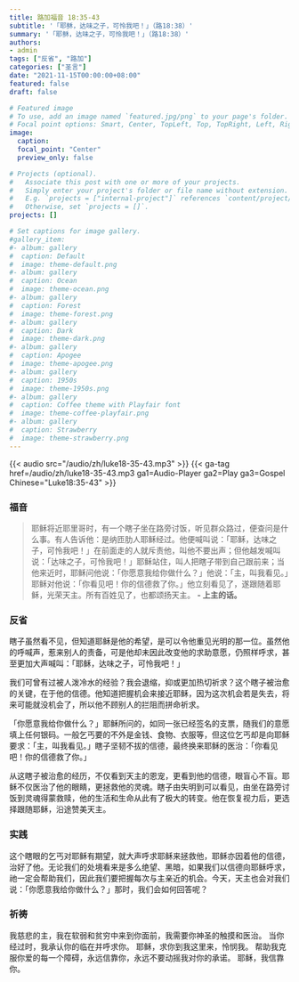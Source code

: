 ```yaml
---
title: 路加福音 18:35-43
subtitle: '「耶稣，达味之子，可怜我吧！」（路18:38）'
summary: '「耶稣，达味之子，可怜我吧！」（路18:38）'
authors:
- admin
tags: ["反省", "路加"]
categories: ["圣言"]
date: "2021-11-15T00:00:00+08:00"
featured: false
draft: false

# Featured image
# To use, add an image named `featured.jpg/png` to your page's folder.
# Focal point options: Smart, Center, TopLeft, Top, TopRight, Left, Right, BottomLeft, Bottom, BottomRight
image:
  caption:
  focal_point: "Center"
  preview_only: false

# Projects (optional).
#   Associate this post with one or more of your projects.
#   Simply enter your project's folder or file name without extension.
#   E.g. `projects = ["internal-project"]` references `content/project/deep-learning/index.md`.
#   Otherwise, set `projects = []`.
projects: []

# Set captions for image gallery.
#gallery_item:
#- album: gallery
#  caption: Default
#  image: theme-default.png
#- album: gallery
#  caption: Ocean
#  image: theme-ocean.png
#- album: gallery
#  caption: Forest
#  image: theme-forest.png
#- album: gallery
#  caption: Dark
#  image: theme-dark.png
#- album: gallery
#  caption: Apogee
#  image: theme-apogee.png
#- album: gallery
#  caption: 1950s
#  image: theme-1950s.png
#- album: gallery
#  caption: Coffee theme with Playfair font
#  image: theme-coffee-playfair.png
#- album: gallery
#  caption: Strawberry
#  image: theme-strawberry.png
---
```


{{< audio src="/audio/zh/luke18-35-43.mp3" >}}
{{< ga-tag href=/audio/zh/luke18-35-43.mp3 ga1=Audio-Player ga2=Play ga3=Gospel Chinese="Luke18:35-43" >}}


### 福音
> 耶稣将近耶里哥时，有一个瞎子坐在路旁讨饭，听见群众路过，便查问是什么事。有人告诉他：是纳匝肋人耶稣经过。他便喊叫说：「耶稣，达味之子，可怜我吧！」在前面走的人就斥责他，叫他不要出声；但他越发喊叫说：「达味之子，可怜我吧！」耶稣站住，叫人把瞎子带到自己跟前来；当他来近时，耶稣问他说：「你愿意我给你做什么？」他说：「主，叫我看见。」耶稣对他说：「你看见吧！你的信德救了你。」他立刻看见了，遂跟随着耶稣，光荣天主。所有百姓见了，也都颂扬天主。 **- 上主的话。**

### 反省
瞎子虽然看不见，但知道耶稣是他的希望，是可以令他重见光明的那一位。虽然他的呼喊声，惹来别人的责备，可是他却未因此改变他的求助意愿，仍照样呼求，甚至更加大声喊叫：「耶稣，达味之子，可怜我吧！」

我们可曾有过被人泼冷水的经验？我会退缩，抑或更加热切祈求？这个瞎子被治愈的关键，在于他的信德。他知道把握机会来接近耶稣，因为这次机会若是失去，将来可能就没机会了，所以他不顾别人的拦阻而拼命祈求。

「你愿意我给你做什么？」耶稣所问的，如同一张已经签名的支票，随我们的意愿填上任何银码。一般乞丐要的不外是金钱、食物、衣服等，但这位乞丐却是向耶稣要求：「主，叫我看见。」瞎子坚韧不拔的信德，最终换来耶稣的医治：「你看见吧！你的信德救了你。」

从这瞎子被治愈的经历，不仅看到天主的恩宠，更看到他的信德，眼盲心不盲。耶稣不仅医治了他的眼睛，更拯救他的灵魂。瞎子由失明到可以看见，由坐在路旁讨饭到灵魂得蒙救赎，他的生活和生命从此有了极大的转变。他在恢复视力后，更选择跟随耶稣，沿途赞美天主。

### 实践
这个瞎眼的乞丐对耶稣有期望，就大声呼求耶稣来拯救他，耶稣亦因着他的信德，治好了他。无论我们的处境看来是多么绝望、黑暗，如果我们以信德向耶稣呼求，祂一定会帮助我们，因此我们要把握每次与主亲近的机会。今天，天主也会对我们说：「你愿意我给你做什么？」那时，我们会如何回答呢？

### 祈祷
我慈悲的主，我在软弱和贫穷中来到你面前，我需要你神圣的触摸和医治。 当你经过时，我承认你的临在并呼求你。 耶稣，求你到我这里来，怜悯我。 帮助我克服你爱的每一个障碍，永远信靠你，永远不要动摇我对你的承诺。 耶稣，我信靠你。
